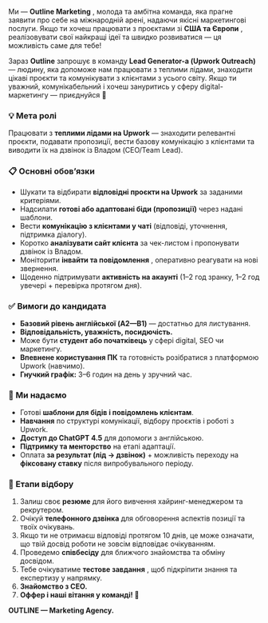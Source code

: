 Ми — **Outline Marketing** , молода та амбітна команда, яка прагне заявити про
себе на міжнародній арені, надаючи якісні маркетингові послуги. Якщо ти хочеш
працювати з проєктами зі **США та Європи** , реалізовувати свої найкращі ідеї
та швидко розвиватися — ця можливість саме для тебе!

Зараз **Outline** запрошує в команду **Lead Generator-а (Upwork Outreach)** —
людину, яка допоможе нам працювати з теплими лідами, знаходити цікаві проєкти
та комунікувати з клієнтами з усього світу. Якщо ти уважний, комунікабельний і
хочеш зануритись у сферу digital-маркетингу — приєднуйся 🚀

### 💡 Мета ролі

Працювати з **теплими лідами на Upwork** — знаходити релевантні проєкти,
подавати пропозиції, вести базову комунікацію з клієнтами та виводити їх на
дзвінок із Владом (CEO/Team Lead).

### 📋 Основні обов’язки

  * Шукати та відбирати **відповідні проєкти на Upwork** за заданими критеріями.
  * Надсилати **готові або адаптовані біди (пропозиції)** через надані шаблони.
  * Вести **комунікацію з клієнтами у чаті** (відповіді, уточнення, підтримка діалогу).
  * Коротко **аналізувати сайт клієнта** за чек-листом і пропонувати дзвінок із Владом.
  * Моніторити **інвайти та повідомлення** , оперативно реагувати на нові звернення.
  * Щоденно підтримувати **активність на акаунті** (1–2 год зранку, 1–2 год увечері + перевірка протягом дня).

### ✅ Вимоги до кандидата

  * **Базовий рівень англійської (A2—B1)** — достатньо для листування.
  * **Відповідальність, уважність, посидючість.**
  * Може бути **студент або початківець** у сфері digital, SEO чи маркетингу.
  * **Впевнене користування ПК** та готовність розібратися з платформою Upwork (навчимо).
  * **Гнучкий графік:** 3–6 годин на день у зручний час.

### 🚀 Ми надаємо

  * Готові **шаблони для бідів і повідомлень клієнтам**.
  * **Навчання** по структурі комунікації, відбору проєктів і роботі з Upwork.
  * **Доступ до ChatGPT 4.5** для допомоги з англійською.
  * **Підтримку та менторство** на етапі адаптації.
  * Оплата **за результат (лід → дзвінок)** \+ можливість переходу на **фіксовану ставку** після випробувального періоду.

### 🧭 Етапи відбору

  1. Залиш своє **резюме** для його вивчення хайринг-менеджером та рекрутером.
  2. Очікуй **телефонного дзвінка** для обговорення аспектів позиції та твоїх очікувань.
  3. Якщо ти не отримаєш відповіді протягом 10 днів, це може означати, що твій досвід роботи не зовсім відповідає очікуванням.
  4. Проведемо **співбесіду** для ближчого знайомства та обміну досвідом.
  5. Тебе очікуватиме **тестове завдання** , щоб підкріпити знання та експертизу у напрямку.
  6. **Знайомство з CEO.**
  7. **Оффер і наші вітання у команді! 🎉**

**OUTLINE — Marketing Agency.**